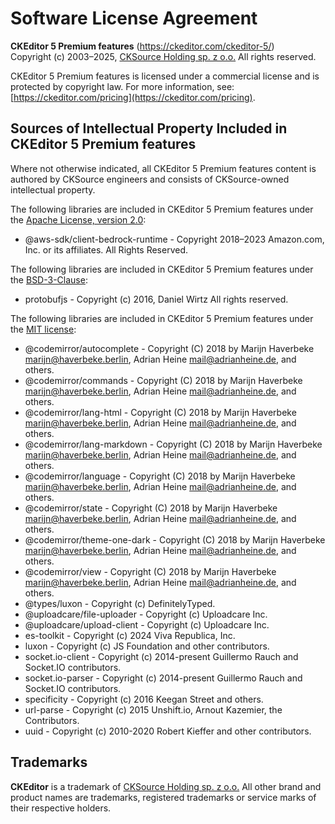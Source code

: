 Software License Agreement
==========================

**CKEditor&nbsp;5 Premium features** (https://ckeditor.com/ckeditor-5/)<br>
Copyright (c) 2003–2025, [CKSource Holding sp. z o.o.](https://cksource.com) All rights reserved.

CKEditor&nbsp;5 Premium features is licensed under a commercial license and is protected by copyright law.
For more information, see: [https://ckeditor.com/pricing](https://ckeditor.com/pricing).

Sources of Intellectual Property Included in CKEditor&nbsp;5 Premium features
-----------------------------------------------------------------------------

Where not otherwise indicated, all CKEditor&nbsp;5 Premium features content is authored by CKSource engineers and consists of CKSource-owned intellectual property.

The following libraries are included in CKEditor&nbsp;5 Premium features under the [Apache License, version 2.0](https://opensource.org/license/apache-2-0/):

* @aws-sdk/client-bedrock-runtime - Copyright 2018–2023 Amazon.com, Inc. or its affiliates. All Rights Reserved.

The following libraries are included in CKEditor&nbsp;5 Premium features under the [BSD-3-Clause](https://opensource.org/licenses/BSD-3-Clause):

* protobufjs - Copyright (c) 2016, Daniel Wirtz All rights reserved.

The following libraries are included in CKEditor&nbsp;5 Premium features under the [MIT license](https://opensource.org/licenses/MIT):

* @codemirror/autocomplete - Copyright (C) 2018 by Marijn Haverbeke <marijn@haverbeke.berlin>, Adrian Heine <mail@adrianheine.de>, and others.
* @codemirror/commands - Copyright (C) 2018 by Marijn Haverbeke <marijn@haverbeke.berlin>, Adrian Heine <mail@adrianheine.de>, and others.
* @codemirror/lang-html - Copyright (C) 2018 by Marijn Haverbeke <marijn@haverbeke.berlin>, Adrian Heine <mail@adrianheine.de>, and others.
* @codemirror/lang-markdown - Copyright (C) 2018 by Marijn Haverbeke <marijn@haverbeke.berlin>, Adrian Heine <mail@adrianheine.de>, and others.
* @codemirror/language - Copyright (C) 2018 by Marijn Haverbeke <marijn@haverbeke.berlin>, Adrian Heine <mail@adrianheine.de>, and others.
* @codemirror/state - Copyright (C) 2018 by Marijn Haverbeke <marijn@haverbeke.berlin>, Adrian Heine <mail@adrianheine.de>, and others.
* @codemirror/theme-one-dark - Copyright (C) 2018 by Marijn Haverbeke <marijn@haverbeke.berlin>, Adrian Heine <mail@adrianheine.de>, and others.
* @codemirror/view - Copyright (C) 2018 by Marijn Haverbeke <marijn@haverbeke.berlin>, Adrian Heine <mail@adrianheine.de>, and others.
* @types/luxon - Copyright (c) DefinitelyTyped.
* @uploadcare/file-uploader - Copyright (c) Uploadcare Inc.
* @uploadcare/upload-client - Copyright (c) Uploadcare Inc.
* es-toolkit - Copyright (c) 2024 Viva Republica, Inc.
* luxon - Copyright (c) JS Foundation and other contributors.
* socket.io-client - Copyright (c) 2014-present Guillermo Rauch and Socket.IO contributors.
* socket.io-parser - Copyright (c) 2014-present Guillermo Rauch and Socket.IO contributors.
* specificity - Copyright (c) 2016 Keegan Street and others.
* url-parse - Copyright (c) 2015 Unshift.io, Arnout Kazemier, the Contributors.
* uuid - Copyright (c) 2010-2020 Robert Kieffer and other contributors.

Trademarks
----------

**CKEditor** is a trademark of [CKSource Holding sp. z o.o.](https://cksource.com) All other brand and product names are trademarks, registered trademarks or service marks of their respective holders.
